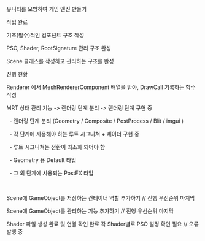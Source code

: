 유니티를 모방하여 게임 엔진 만들기



작업 완료

기초(필수)적인 컴포넌트 구조 작성

PSO, Shader, RootSignature 관리 구조 완성

Scene 클래스를 작성하고 관리하는 구조를 완성





진행 현황

Renderer 에서 MeshRendererComponent 배열을 받아, DrawCall 기록하는 함수 작성

MRT 상태 관리 기능 ->  랜더링 단계 분리 ->  랜더링 단계 구현 중

&nbsp;	- 랜더링 단계 분리 (Geometry / Composite / PostProcess / Blit / imgui )

&nbsp;	- 각 단계에 사용해야 하는 루트 시그니쳐 + 셰이더 구현 중

&nbsp;		- 루트 시그니쳐는 전환이 최소화 되어야 함 

&nbsp;			- Geometry 용 Default 타입

&nbsp;			- 그 외 단계에 사용되는 PostFX 타입

&nbsp;		



Scene에 GameObject를 저장하는 컨테이너 역할 추가하기 //  진행 우선순위 마지막

Scene에 GameObject를 관리하는 기능 추가하기 //  진행 우선순위 마지막


Shader 파일 생성 완료 및 연결 확인 완료
각 Shader별로 PSO 설정 확인 필요 // 오류 발생 중





